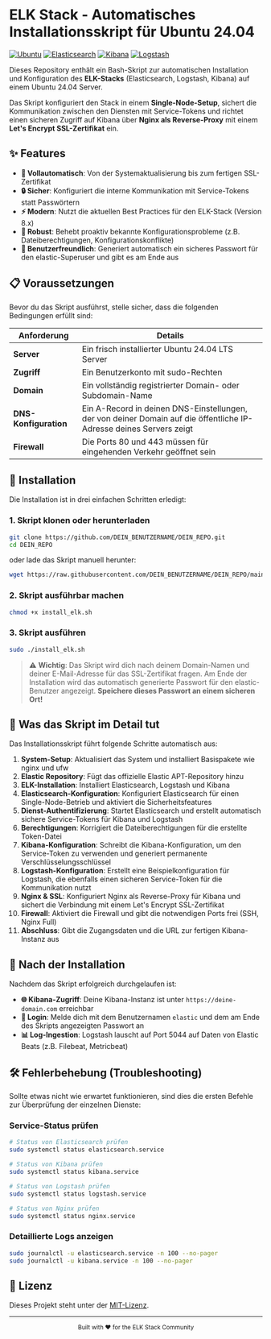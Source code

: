 # ELK Stack - Automatisches Installationsskript für Ubuntu 24.04

[![Ubuntu](https://img.shields.io/badge/Ubuntu-24.04_LTS-orange?logo=ubuntu)](https://ubuntu.com/)
[![Elasticsearch](https://img.shields.io/badge/Elasticsearch-8.x-005571?logo=elasticsearch)](https://www.elastic.co/elasticsearch/)
[![Kibana](https://img.shields.io/badge/Kibana-8.x-005571?logo=kibana)](https://www.elastic.co/kibana/)
[![Logstash](https://img.shields.io/badge/Logstash-8.x-005571?logo=logstash)](https://www.elastic.co/logstash/)

Dieses Repository enthält ein Bash-Skript zur automatischen Installation und Konfiguration des **ELK-Stacks** (Elasticsearch, Logstash, Kibana) auf einem Ubuntu 24.04 Server.

Das Skript konfiguriert den Stack in einem **Single-Node-Setup**, sichert die Kommunikation zwischen den Diensten mit Service-Tokens und richtet einen sicheren Zugriff auf Kibana über **Nginx als Reverse-Proxy** mit einem **Let's Encrypt SSL-Zertifikat** ein.

## ✨ Features

- **🚀 Vollautomatisch**: Von der Systemaktualisierung bis zum fertigen SSL-Zertifikat
- **🔒 Sicher**: Konfiguriert die interne Kommunikation mit Service-Tokens statt Passwörtern
- **⚡ Modern**: Nutzt die aktuellen Best Practices für den ELK-Stack (Version 8.x)
- **💪 Robust**: Behebt proaktiv bekannte Konfigurationsprobleme (z.B. Dateiberechtigungen, Konfigurationskonflikte)
- **👤 Benutzerfreundlich**: Generiert automatisch ein sicheres Passwort für den elastic-Superuser und gibt es am Ende aus

## 📋 Voraussetzungen

Bevor du das Skript ausführst, stelle sicher, dass die folgenden Bedingungen erfüllt sind:

| Anforderung | Details |
|-------------|---------|
| **Server** | Ein frisch installierter Ubuntu 24.04 LTS Server |
| **Zugriff** | Ein Benutzerkonto mit sudo-Rechten |
| **Domain** | Ein vollständig registrierter Domain- oder Subdomain-Name |
| **DNS-Konfiguration** | Ein A-Record in deinen DNS-Einstellungen, der von deiner Domain auf die öffentliche IP-Adresse deines Servers zeigt |
| **Firewall** | Die Ports 80 und 443 müssen für eingehenden Verkehr geöffnet sein |

## 🚀 Installation

Die Installation ist in drei einfachen Schritten erledigt:

### 1. Skript klonen oder herunterladen

```bash
git clone https://github.com/DEIN_BENUTZERNAME/DEIN_REPO.git
cd DEIN_REPO
```

oder lade das Skript manuell herunter:

```bash
wget https://raw.githubusercontent.com/DEIN_BENUTZERNAME/DEIN_REPO/main/install_elk.sh
```

### 2. Skript ausführbar machen

```bash
chmod +x install_elk.sh
```

### 3. Skript ausführen

```bash
sudo ./install_elk.sh
```

> ⚠️ **Wichtig**: Das Skript wird dich nach deinem Domain-Namen und deiner E-Mail-Adresse für das SSL-Zertifikat fragen. Am Ende der Installation wird das automatisch generierte Passwort für den elastic-Benutzer angezeigt. **Speichere dieses Passwort an einem sicheren Ort!**

## 🔧 Was das Skript im Detail tut

Das Installationsskript führt folgende Schritte automatisch aus:

1. **System-Setup**: Aktualisiert das System und installiert Basispakete wie nginx und ufw
2. **Elastic Repository**: Fügt das offizielle Elastic APT-Repository hinzu
3. **ELK-Installation**: Installiert Elasticsearch, Logstash und Kibana
4. **Elasticsearch-Konfiguration**: Konfiguriert Elasticsearch für einen Single-Node-Betrieb und aktiviert die Sicherheitsfeatures
5. **Dienst-Authentifizierung**: Startet Elasticsearch und erstellt automatisch sichere Service-Tokens für Kibana und Logstash
6. **Berechtigungen**: Korrigiert die Dateiberechtigungen für die erstellte Token-Datei
7. **Kibana-Konfiguration**: Schreibt die Kibana-Konfiguration, um den Service-Token zu verwenden und generiert permanente Verschlüsselungsschlüssel
8. **Logstash-Konfiguration**: Erstellt eine Beispielkonfiguration für Logstash, die ebenfalls einen sicheren Service-Token für die Kommunikation nutzt
9. **Nginx & SSL**: Konfiguriert Nginx als Reverse-Proxy für Kibana und sichert die Verbindung mit einem Let's Encrypt SSL-Zertifikat
10. **Firewall**: Aktiviert die Firewall und gibt die notwendigen Ports frei (SSH, Nginx Full)
11. **Abschluss**: Gibt die Zugangsdaten und die URL zur fertigen Kibana-Instanz aus

## 🎉 Nach der Installation

Nachdem das Skript erfolgreich durchgelaufen ist:

- **🌐 Kibana-Zugriff**: Deine Kibana-Instanz ist unter `https://deine-domain.com` erreichbar
- **👤 Login**: Melde dich mit dem Benutzernamen `elastic` und dem am Ende des Skripts angezeigten Passwort an
- **📊 Log-Ingestion**: Logstash lauscht auf Port 5044 auf Daten von Elastic Beats (z.B. Filebeat, Metricbeat)

## 🛠️ Fehlerbehebung (Troubleshooting)

Sollte etwas nicht wie erwartet funktionieren, sind dies die ersten Befehle zur Überprüfung der einzelnen Dienste:

### Service-Status prüfen

```bash
# Status von Elasticsearch prüfen
sudo systemctl status elasticsearch.service

# Status von Kibana prüfen
sudo systemctl status kibana.service

# Status von Logstash prüfen
sudo systemctl status logstash.service

# Status von Nginx prüfen
sudo systemctl status nginx.service
```

### Detaillierte Logs anzeigen

```bash
sudo journalctl -u elasticsearch.service -n 100 --no-pager
sudo journalctl -u kibana.service -n 100 --no-pager
```

## 📄 Lizenz

Dieses Projekt steht unter der [MIT-Lizenz](LICENSE).

---

<div align="center">
  <sub>Built with ❤️ for the ELK Stack Community</sub>
</div>
